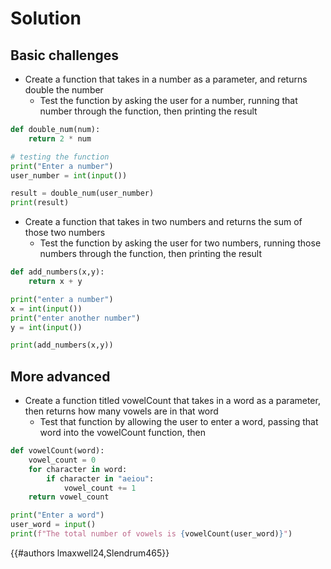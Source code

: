 # Solution

## Basic challenges

- Create a function that takes in a number as a parameter, and returns double the number
	- Test the function by asking the user for a number, running that number through the function, then printing the result
```py
def double_num(num):
	return 2 * num

# testing the function
print("Enter a number")
user_number = int(input())

result = double_num(user_number)
print(result)
```
- Create a function that takes in two numbers and returns the sum of those two numbers
	- Test the function by asking the user for two numbers, running those numbers through the function, then printing the result
```py
def add_numbers(x,y):
	return x + y

print("enter a number")
x = int(input())
print("enter another number")
y = int(input())

print(add_numbers(x,y))
```

## More advanced
- Create a function titled vowelCount that takes in a word as a parameter, then returns how many vowels are in that word
	- Test that function by allowing the user to enter a word, passing that word into the vowelCount function, then
	
```py
def vowelCount(word):
	vowel_count = 0
	for character in word:
		if character in "aeiou":
			vowel_count += 1
	return vowel_count

print("Enter a word")
user_word = input()
print(f"The total number of vowels is {vowelCount(user_word)}")
```


{{#authors lmaxwell24,Slendrum465}}